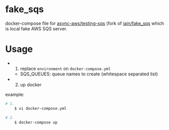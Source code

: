 fake_sqs
====

docker-compose file for [async-aws/testing-sqs](https://github.com/async-aws/testing-sqs) (fork of [iain/fake_sqs](https://github.com/iain/fake_sqs) which is local fake AWS SQS server.

# Usage

- 1. replace `environment` on `docker-compose.yml`
    - SQS_QUEUES: queue names to create (whitespace separated list)
- 2. up docker

example:

```bash
# 1.
    $ vi docker-compose.yml

# 2.
    $ docker-compose up
```
